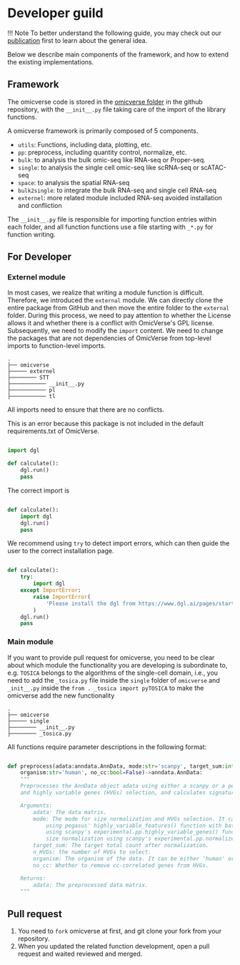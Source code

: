# Developer guild

!!! Note
    To better understand the following guide, you may check out our [publication](https://doi.org/10.1101/2023.06.06.543913) first to learn about the general idea.

Below we describe main components of the framework, and how to extend the existing implementations.

## Framework

The omicverse code is stored in the [omicverse folder](https://github.com/Starlitnightly/omicverse/tree/master/omicverse) in the github repository, with the `__init__.py` file taking care of the import of the library functions.

A omicverse framework is primarily composed of 5 components.

- `utils`: Functions, including data, plotting, etc.
- `pp`: preprocess, including quantity control, normalize, etc.
- `bulk`: to analysis the bulk omic-seq like RNA-seq or Proper-seq.
- `single`: to analysis the single cell omic-seq like scRNA-seq or scATAC-seq
- `space`: to analysis the spatial RNA-seq
- `bulk2single`: to integrate the bulk RNA-seq and single cell RNA-seq
- `externel`: more related module included RNA-seq avoided installation and confliction

The `__init__.py` file is responsible for importing function entries within each folder, and all function functions use a file starting with `_*.py` for function writing.


## For Developer

### Externel module

In most cases, we realize that writing a module function is difficult. Therefore, we introduced the `external` module. We can directly clone the entire package from GitHub and then move the entire folder to the `external` folder. During this process, we need to pay attention to whether the License allows it and whether there is a conflict with OmicVerse's GPL license. Subsequently, we need to modify the `import` content. We need to change the packages that are not dependencies of OmicVerse from top-level imports to function-level imports.

````shell
.
├── omicverse               
├───── externel
├──────── STT
├─────────── __init__.py 
├─────────── pl
├─────────── tl
````

All imports need to ensure that there are no conflicts.

This is an error because this package is not included in the default requirements.txt of OmicVerse.

```python

import dgl 

def calculate():
    dgl.run()
    pass

```

The correct import is

```python

def calculate():
    import dgl 
    dgl.run()
    pass

```

We recommend using `try` to detect import errors, which can then guide the user to the correct installation page.


```python

def calculate():
    try:
        import dgl 
    except ImportError:
        raise ImportError(
            'Please install the dgl from https://www.dgl.ai/pages/start.html'
        )
    dgl.run()
    pass

```

### Main module

If you want to provide pull request for omicverse, you need to be clear about which module the functionality you are developing is subordinate to, e.g. `TOSICA` belongs to the algorithms of the single-cell domain, i.e., you need to add the `_tosica.py` file inside the `single` folder of `omicverse` and `_init__.py` inside the `from . _tosica import pyTOSICA` to make the omicverse add the new functionality

````shell
.
├── omicverse               
├───── single
├──────── __init__.py 
├──────── _tosica.py 
````

All functions require parameter descriptions in the following format:

```python

def preprocess(adata:anndata.AnnData, mode:str='scanpy', target_sum:int=50*1e4, n_HVGs:int=2000,
    organism:str='human', no_cc:bool=False)->anndata.AnnData:
    """
    Preprocesses the AnnData object adata using either a scanpy or a pearson residuals workflow for size normalization
    and highly variable genes (HVGs) selection, and calculates signature scores if necessary. 

    Arguments:
        adata: The data matrix.
        mode: The mode for size normalization and HVGs selection. It can be either 'scanpy' or 'pearson'. If 'scanpy', performs size normalization using scanpy's normalize_total() function and selects HVGs 
            using pegasus' highly_variable_features() function with batch correction. If 'pearson', selects HVGs 
            using scanpy's experimental.pp.highly_variable_genes() function with pearson residuals method and performs 
            size normalization using scanpy's experimental.pp.normalize_pearson_residuals() function. 
        target_sum: The target total count after normalization.
        n_HVGs: the number of HVGs to select.
        organism: The organism of the data. It can be either 'human' or 'mouse'. 
        no_cc: Whether to remove cc-correlated genes from HVGs.

    Returns:
        adata: The preprocessed data matrix. 
    """

```

## Pull request

1. You need to `fork` omicverse at first, and git clone your fork from your repository.
2. When you updated the related function development, open a pull request and waited reviewed and merged.


